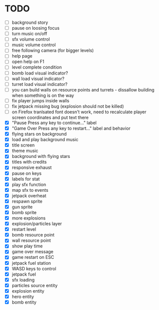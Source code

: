 TODO
====
- [ ] background story
- [ ] pause on loosing focus
- [ ] turn music on/off
- [ ] sfx volume control
- [ ] music volume control
- [ ] free following camera (for bigger levels)
- [ ] help page
- [ ] open help on F1
- [ ] level complete condition
- [ ] bomb load visual indicator?
- [ ] wall load visual indicator?
- [ ] turret load visual indicator?
- [ ] you can build walls on resource points and turrets - dissallow building when something is on the way
- [ ] fix player jumps inside walls
- [ ] fix jetpack missing bug (explosion should not be killed)
- [ ] on Firefox tranlsated font doesn't work, need to recalculate player screen coordinates and put text there
- [x] "Pause<LF> Press any key to continue..." label
- [x] "Game Over<LF> Press any key to restart..." label and behavior
- [x] flying stars on background
- [x] load and play background music
- [x] title screen
- [x] theme music
- [x] background with flying stars
- [x] titles with credits
- [x] responsive exhaust
- [x] pause on keys
- [x] labels for stat
- [x] play sfx function
- [x] map sfx to events
- [x] jetpack overheat
- [x] respawn sprite
- [x] gun sprite
- [x] bomb sprite
- [x] more explosions
- [x] explosion/particles layer
- [x] restart level
- [x] bomb resource point
- [x] wall resource point
- [x] show play time
- [x] game over message
- [x] game restart on ESC
- [x] jetpack fuel station
- [x] WASD keys to control
- [x] jetpack fuel
- [x] sfx loading
- [x] particles source entity
- [x] explosion entity
- [x] hero entity
- [x] bomb entity
